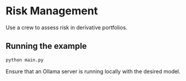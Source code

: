 
# Risk Management

Use a crew to assess risk in derivative portfolios.

## Running the example

```bash
python main.py
```

Ensure that an Ollama server is running locally with the desired model.
